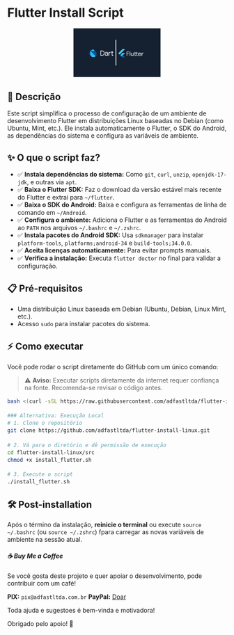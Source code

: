 # Flutter Install Script

<p align="center">
  <img src="img/flutter_logo.png" alt="Flutter Logo" width="200"/>
</p>

## 🚀 Descrição

Este script simplifica o processo de configuração de um ambiente de desenvolvimento Flutter em distribuições Linux baseadas no Debian (como Ubuntu, Mint, etc.). Ele instala automaticamente o Flutter, o SDK do Android, as dependências do sistema e configura as variáveis de ambiente.

## ✨ O que o script faz?

- ✅ **Instala dependências do sistema:** Como `git`, `curl`, `unzip`, `openjdk-17-jdk`, e outras via `apt`.
- ✅ **Baixa o Flutter SDK:** Faz o download da versão estável mais recente do Flutter e extrai para `~/flutter`.
- ✅ **Baixa o SDK do Android:** Baixa e configura as ferramentas de linha de comando em `~/Android`.
- ✅ **Configura o ambiente:** Adiciona o Flutter e as ferramentas do Android ao `PATH` nos arquivos `~/.bashrc` e `~/.zshrc`.
- ✅ **Instala pacotes do Android SDK:** Usa `sdkmanager` para instalar `platform-tools`, `platforms;android-34` e `build-tools;34.0.0`.
- ✅ **Aceita licenças automaticamente:** Para evitar prompts manuais.
- ✅ **Verifica a instalação:** Executa `flutter doctor` no final para validar a configuração.

## 📋 Pré-requisitos

- Uma distribuição Linux baseada em Debian (Ubuntu, Debian, Linux Mint, etc.).
- Acesso `sudo` para instalar pacotes do sistema.

## ⚡ Como executar

Você pode rodar o script diretamente do GitHub com um único comando:

> ⚠️ **Aviso:** Executar scripts diretamente da internet requer confiança na fonte. Recomenda-se revisar o código antes.

```bash
bash <(curl -sSL https://raw.githubusercontent.com/adfastltda/flutter-install-linux/main/src/install_flutter.sh)

### Alternativa: Execução Local
# 1. Clone o repositório
git clone https://github.com/adfastltda/flutter-install-linux.git   

# 2. Vá para o diretório e dê permissão de execução
cd flutter-install-linux/src
chmod +x install_flutter.sh

# 3. Execute o script
./install_flutter.sh
```
## 🛠️ Post-installation

Após o término da instalação, **reinicie o terminal** ou execute `source ~/.bashrc` (ou `source ~/.zshrc`) fpara carregar as novas variáveis de ambiente na sessão atual.


##### ☕ Buy Me a Coffee

Se você gosta deste projeto e quer apoiar o desenvolvimento, pode contribuir com um café!  

**PIX:** `pix@adfastltda.com.br`
**PayPal:** [Doar](https://www.paypal.com/ncp/payment/TSLA567NR39LA) 

Toda ajuda e sugestoes é bem-vinda e motivadora!  

Obrigado pelo apoio! 🙏
